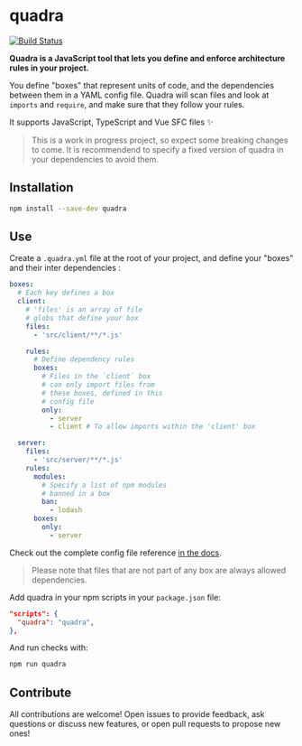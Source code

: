# quadra

[![Build Status](https://img.shields.io/endpoint.svg?url=https%3A%2F%2Factions-badge.atrox.dev%2FRaul6469%2Fquadra%2Fbadge&style=flat)](https://actions-badge.atrox.dev/Raul6469/quadra/goto)

**Quadra is a JavaScript tool that lets you define and enforce architecture rules in your project.**

You define "boxes" that represent units of code, and the dependencies between them in a YAML config file. Quadra will scan files and look at `imports` and `require`, and make sure that they follow your rules.

It supports JavaScript, TypeScript and Vue SFC files :sparkles:

> This is a work in progress project, so expect some breaking changes to come. It is recommendend to specify a fixed version of quadra in your dependencies to avoid them.

## Installation

```bash
npm install --save-dev quadra
```

## Use
Create a `.quadra.yml` file at the root of your project, and define your "boxes" and their inter dependencies :

```yml
boxes:
  # Each key defines a box
  client:
    # 'files' is an array of file
    # globs that define your box
    files:
      - 'src/client/**/*.js'

    rules:
      # Define dependency rules
      boxes:
        # Files in the `client` box
        # can only import files from
        # these boxes, defined in this
        # config file
        only:
          - server
          - client # To allow imports within the 'client' box

  server:
    files:
      - 'src/server/**/*.js'
    rules:
      modules:
        # Specify a list of npm modules
        # banned in a box
        ban:
          - lodash
      boxes:
        only:
          - server
```
Check out the complete config file reference [in the docs](./docs/README.md).

> Please note that files that are not part of any box are always allowed dependencies.

Add quadra in your npm scripts in your `package.json` file:

```json
"scripts": {
  "quadra": "quadra",
},
```

And run checks with:
```bash
npm run quadra
```

## Contribute

All contributions are welcome! Open issues to provide feedback, ask questions or discuss new features, or open pull requests to propose new ones!
